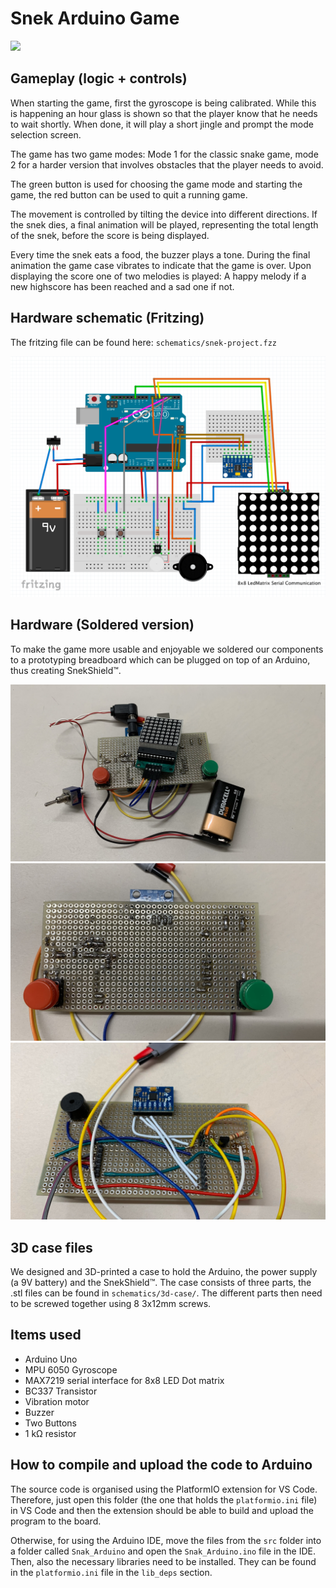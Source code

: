 # Snek Arduino Game

![](img/snekuino2.png)

## Gameplay (logic + controls)

When starting the game, first the gyroscope is being calibrated. While this is happening an hour glass is shown so that the player know that he needs to wait shortly. When done, it will play a short jingle and prompt the mode selection screen.

The game has two game modes: Mode 1 for the classic snake game, mode 2 for a harder version that involves obstacles that the player needs to avoid.

The green button is used for choosing the game mode and starting the game, the red button can be used to quit a running game.

The movement is controlled by tilting the device into different directions. If the snek dies, a final animation will be played, representing the total length of the snek, before the score is being displayed.

Every time the snek eats a food, the buzzer plays a tone. During the final animation the game case vibrates to indicate that the game is over. Upon displaying the score one of two melodies is played: A happy melody if a new highscore has been reached and a sad one if not.

## Hardware schematic (Fritzing)

The fritzing file can be found here: `schematics/snek-project.fzz`

![](img/fritzing.png)

## Hardware (Soldered version)

To make the game more usable and enjoyable we soldered our components to a prototyping breadboard which can be plugged on top of an Arduino, thus creating SnekShield™.

![](img/soldered-hardware-1.jpg)
![](img/soldered-hardware-2.jpg)
![](img/soldered-hardware-3.jpg)

## 3D case files

We designed and 3D-printed a case to hold the Arduino, the power supply (a 9V battery) and the SnekShield™. The case consists of three parts, the .stl files can be found in `schematics/3d-case/`. The different parts then need to be screwed together using 8 3x12mm screws.

## Items used

- Arduino Uno
- MPU 6050 Gyroscope
- MAX7219 serial interface for 8x8 LED Dot matrix
- BC337 Transistor
- Vibration motor
- Buzzer
- Two Buttons
- 1 kΩ resistor

## How to compile and upload the code to Arduino

The source code is organised using the PlatformIO extension for VS Code. Therefore, just open this folder (the one that holds the `platformio.ini` file) in VS Code and then the extension should be able to build and upload the program to the board.

Otherwise, for using the Arduino IDE, move the files from the `src` folder into a folder called `Snak_Arduino` and open the `Snak_Arduino.ino` file in the IDE. Then, also the necessary libraries need to be installed. They can be found in the `platformio.ini` file in the `lib_deps` section.
